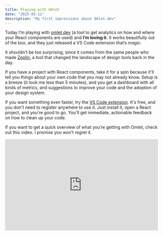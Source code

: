 ```yaml
---
title: Playing with Omlet
date: "2025-03-12"
description: "My first impressions about Omlet.dev"
---
```


Today I’m playing with [omlet.dev](https://omlet.dev) (a tool to get analytics on how and where your React components are used) and **I’m loving it**. It works beautifully out of the box, and they just released a VS Code extension that’s *magic*.

It shouldn't be too surprising, since it comes from the same people who made [Zeplin](https://zeplin.io), a tool that changed the landscape of design tools back in the day.

If you have a project with React components, take it for a spin because it'll tell you things about your own code that you may not already know. Setup is a breeze (it took me less than 5 minutes), and you get a dashboard with all kinds of metrics, and suggestions to improve your code and the adoption of your design system.

If you want something even faster, try the [VS Code extension](https://omlet.dev/extension). It's free, and you don't need to register anywhere to use it. Just install it, open a React project, and you're good to go. You'll get immediate, actionable feedback on how to clean up your code.

If you want to get a quick overview of what you’re getting with Omlet, check out this video. I promise you won’t regret it.

<iframe width="100%" height="300" src="https://www.youtube.com/embed/BsZMMcHG3Ks?si=IgiUDUycuoNmK0RM" title="YouTube video player" frameborder="0" allow="accelerometer; autoplay; clipboard-write; encrypted-media; gyroscope; picture-in-picture; web-share" referrerpolicy="strict-origin-when-cross-origin" allowfullscreen></iframe>
